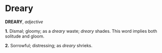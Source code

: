 # Dreary

**DREARY**, _adjective_

**1.** Dismal; gloomy; as a _dreary_ waste; _dreary_ shades. This word implies both solitude and gloom.

**2.** Sorrowful; distressing; as _dreary_ shrieks.